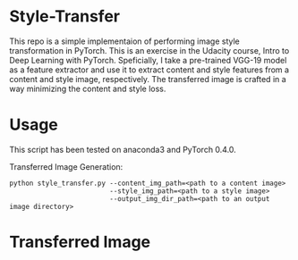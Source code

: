 # Style-Transfer

This repo is a simple implementaion of performing image style transformation in PyTorch. This is an exercise in the Udacity course, Intro to Deep Learning with PyTorch. Speficially, I take a pre-trained VGG-19 model as a feature extractor and use it to extract content and style features from a content and style image, respectively. The transferred image is crafted in a way minimizing the content and style loss.

# Usage
This script has been tested on anaconda3 and PyTorch 0.4.0.

Transferred Image Generation:
```
python style_transfer.py --content_img_path=<path to a content image> 
                         --style_img_path=<path to a style image> 
                         --output_img_dir_path=<path to an output image directory>
```

# Transferred Image
